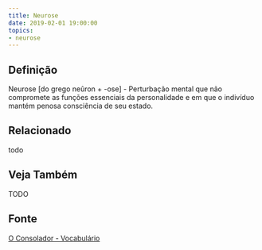 ```yaml
---
title: Neurose
date: 2019-02-01 19:00:00
topics:
- neurose
---
```


## Definição
Neurose [do grego neûron + -ose] - Perturbação mental que não compromete as
funções essenciais da personalidade e em que o indivíduo mantém penosa
consciência de seu estado.

## Relacionado
todo

## Veja Também
TODO

## Fonte
[O Consolador - Vocabulário](http://www.oconsolador.com.br/linkfixo/vocabulario/principal.html)
